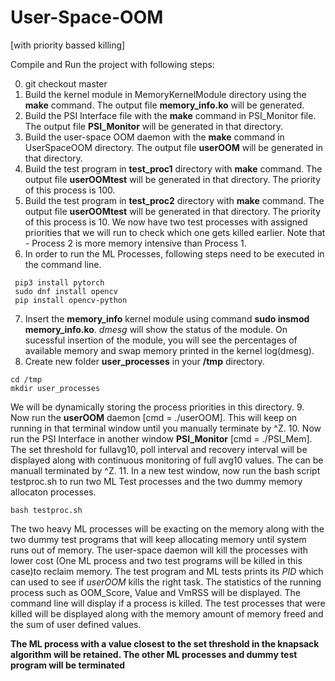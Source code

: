 # User-Space-OOM
[with priority bassed killing]

Compile and Run the project with following steps:

0. git checkout master
1. Build the kernel module in MemoryKernelModule directory using the **make** command. The output file **memory_info.ko** will be generated.
2. Build the PSI Interface file with the **make** command in PSI_Monitor file. The output file **PSI_Monitor** will be generated in that directory.
3. Build the user-space OOM daemon with the **make** command in UserSpaceOOM directory. The output file **userOOM** will be generated in that directory.
4. Build the test program in **test_proc1** directory with **make** command. The output file **userOOMtest** will be generated in that directory. The priority of this process is 100.
5. Build the test program in **test_proc2** directory with **make** command. The output file **userOOMtest** will be generated in that directory. The priority of this process is 10. We now have two test processes with assigned priorities that we will run to check which one gets killed earlier. Note that - Process 2 is more memory intensive than Process 1.
6. In order to run the ML Processes, following steps need to be executed in the command line.
```
 pip3 install pytorch
 sudo dnf install opencv 
 pip install opencv-python
 ```
7. Insert the **memory_info** kernel module using command **sudo insmod memory_info.ko**. *dmesg* will show the status of the module. On sucessful insertion of the module, you will see the percentages of available memory and swap memory printed in the kernel log(dmesg).
8. Create new folder **user_processes** in your **/tmp** directory.
```
cd /tmp
mkdir user_processes
```
We will be dynamically storing the process priorities in this directory.
9. Now run the **userOOM** daemon [cmd = ./userOOM]. This will keep on running in that terminal window until you manually terminate by ^Z.
10. Now run the PSI Interface in another window **PSI_Monitor** [cmd = ./PSI_Mem]. The set threshold for fullavg10, poll interval and recovery interval will be displayed along with continuous monitoring of full avg10 values. The can be manuall terminated by ^Z.
11. In a new test window, now run the bash script testproc.sh to run two ML Test processes and the two dummy memory allocaton processes.
```
bash testproc.sh
```

The two heavy ML processes will be exacting on the memory along with the two dummy test programs that will keep allocating memory until system runs out of memory.
The user-space daemon will kill the processes with lower cost (One ML process and two test programs will be killed in this case)to reclaim memory. The test program and ML tests prints its *PID* which can used to see if *userOOM* kills the right task. 
The statistics of the running process such as OOM_Score, Value and VmRSS will be displayed. The command line will display if a process is killed.
The test processes that were killed will be displayed along with the memory amount of memory freed and the sum of user defined values.

 **The ML process with a value closest to the set threshold in the knapsack algorithm will be retained. The other ML processes and dummy test program will be terminated**
